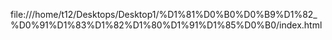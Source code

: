 file:///home/t12/Desktops/Desktop1/%D1%81%D0%B0%D0%B9%D1%82_%D0%91%D1%83%D1%82%D1%80%D1%91%D1%85%D0%B0/index.html

